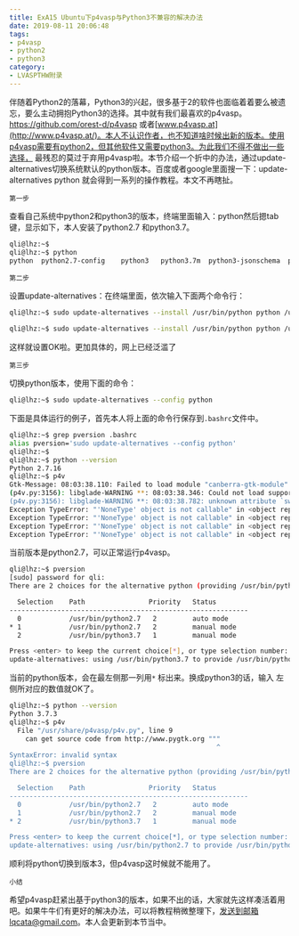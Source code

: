 ```yaml
---
title: ExA15 Ubuntu下p4vasp与Python3不兼容的解决办法
date: 2019-08-11 20:06:48
tags: 
- p4vasp
- python2
- python3
category:
- LVASPTHW附录
---
```




伴随着Python2的落幕，Python3的兴起，很多基于2的软件也面临着着要么被遗忘，要么主动拥抱Python3的选择。其中就有我们最喜欢的p4vasp。https://github.com/orest-d/p4vasp 或者[www.p4vasp.at](http://www.p4vasp.at/)。本人不认识作者，也不知道啥时候出新的版本。使用p4vasp需要有python2，但其他软件又需要python3。为此我们不得不做出一些选择， 最残忍的莫过于弃用p4vasp啦。本节介绍一个折中的办法，通过update-alternatives切换系统默认的python版本。百度或者google里面搜一下：update-alternatives python 就会得到一系列的操作教程。本文不再瞎扯。

`第一步` 

查看自己系统中python2和python3的版本，终端里面输入：python然后摁tab键，显示如下，本人安装了python2.7 和python3.7。

```bash
qli@lhz:~$ 
qli@lhz:~$ python
python  python2.7-config    python3   python3.7m  python3-jsonschema  python3-pbr  pythontex python2   python2-config  python3.7 python3.7m-config   python3m  python3-unit2  pythontex3 python2.7   python2-jsonschema  python3.7-config    python3-config python3m-config  python-config    
```



`第二步`

设置update-alternatives：在终端里面，依次输入下面两个命令行：

```bash
qli@lhz:~$ sudo update-alternatives --install /usr/bin/python python /usr/bin/python2.7 1
```

```bash
qli@lhz:~$ sudo update-alternatives --install /usr/bin/python python /usr/bin/python3.7 1
```

这样就设置OK啦。更加具体的，网上已经泛滥了

`第三步`

 切换python版本，使用下面的命令：

```bash
qli@lhz:~$ sudo update-alternatives --config python
```

下面是具体运行的例子，首先本人将上面的命令行保存到`.bashrc`文件中。

```bash
qli@lhz:~$ grep pversion .bashrc
alias pversion='sudo update-alternatives --config python'
qli@lhz:~$ 
qli@lhz:~$ python --version 
Python 2.7.16
qli@lhz:~$ p4v 
Gtk-Message: 08:03:38.110: Failed to load module "canberra-gtk-module"
(p4v.py:3156): libglade-WARNING **: 08:03:38.346: Could not load support for `gnome': libgnome.so: cannot open shared object file: No such file or directory
(p4v.py:3156): libglade-WARNING **: 08:03:38.782: unknown attribute `swapped' for <signal>.
Exception TypeError: "'NoneType' object is not callable" in <object repr() failed> ignored
Exception TypeError: "'NoneType' object is not callable" in <object repr() failed> ignored
Exception TypeError: "'NoneType' object is not callable" in <object repr() failed> ignored
Exception TypeError: "'NoneType' object is not callable" in <object repr() failed> ignored
```

当前版本是python2.7，可以正常运行p4vasp。

```bash
qli@lhz:~$ pversion 
[sudo] password for qli: 
There are 2 choices for the alternative python (providing /usr/bin/python).

  Selection    Path                Priority   Status
------------------------------------------------------------
  0            /usr/bin/python2.7   2         auto mode
* 1            /usr/bin/python2.7   2         manual mode
  2            /usr/bin/python3.7   1         manual mode

Press <enter> to keep the current choice[*], or type selection number: 2
update-alternatives: using /usr/bin/python3.7 to provide /usr/bin/python (python) in manual mode

```

当前的python版本，会在最左侧那一列用`*` 标出来。换成python3的话，输入 左侧所对应的数值就OK了。

```bash
qli@lhz:~$ python --version 
Python 3.7.3
qli@lhz:~$ p4v 
  File "/usr/share/p4vasp/p4v.py", line 9
    can get source code from http://www.pygtk.org """
                                                    ^
SyntaxError: invalid syntax
qli@lhz:~$ pversion 
There are 2 choices for the alternative python (providing /usr/bin/python).

  Selection    Path                Priority   Status
------------------------------------------------------------
  0            /usr/bin/python2.7   2         auto mode
  1            /usr/bin/python2.7   2         manual mode
* 2            /usr/bin/python3.7   1         manual mode

Press <enter> to keep the current choice[*], or type selection number: 1
update-alternatives: using /usr/bin/python2.7 to provide /usr/bin/python (python) in manual mode
```

顺利将python切换到版本3，但p4vasp这时候就不能用了。



`小结`

希望p4vasp赶紧出基于python3的版本，如果不出的话，大家就先这样凑活着用吧。如果牛牛们有更好的解决办法，可以将教程稍微整理下，发送到邮箱lqcata@gmail.com。本人会更新到本节当中。